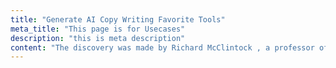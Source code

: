```yaml
---
title: "Generate AI Copy Writing Favorite Tools"
meta_title: "This page is for Usecases"
description: "this is meta description"
content: "The discovery was made by Richard McClintock , a professor of Latin at Hampden-Sydney College in Virginia, who faced the"
---
```

